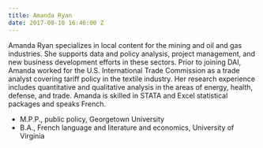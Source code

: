```yaml
---
title: Amanda Ryan
date: 2017-08-10 16:46:00 Z
---
```


Amanda Ryan specializes in local content for the mining and oil and gas industries. She supports data and policy analysis, project management, and new business development efforts in these sectors. Prior to joining DAI, Amanda worked for the U.S. International Trade Commission as a trade analyst covering tariff policy in the textile industry. Her research experience includes quantitative and qualitative analysis in the areas of energy, health, defense, and trade. Amanda is skilled in STATA and Excel statistical packages and speaks French.

* M.P.P., public policy, Georgetown University
* B.A., French language and literature and economics, University of Virginia